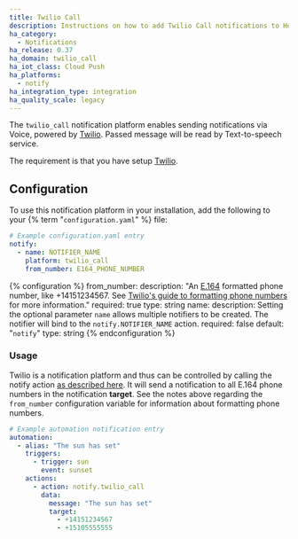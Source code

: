```yaml
---
title: Twilio Call
description: Instructions on how to add Twilio Call notifications to Home Assistant.
ha_category:
  - Notifications
ha_release: 0.37
ha_domain: twilio_call
ha_iot_class: Cloud Push
ha_platforms:
  - notify
ha_integration_type: integration
ha_quality_scale: legacy
---
```


The `twilio_call` notification platform enables sending notifications via Voice, powered by [Twilio](https://twilio.com).
Passed message will be read by Text-to-speech service.

The requirement is that you have setup [Twilio](/integrations/twilio/).

## Configuration

To use this notification platform in your installation, add the following to your {% term "`configuration.yaml`" %} file:

```yaml
# Example configuration.yaml entry
notify:
  - name: NOTIFIER_NAME
    platform: twilio_call
    from_number: E164_PHONE_NUMBER
```

{% configuration %}
from_number:
  description: "An [E.164](https://en.wikipedia.org/wiki/E.164) formatted phone number, like +14151234567. See [Twilio's guide to formatting phone numbers](https://www.twilio.com/help/faq/phone-numbers/how-do-i-format-phone-numbers-to-work-internationally) for more information."
  required: true
  type: string
name:
  description: Setting the optional parameter `name` allows multiple notifiers to be created. The notifier will bind to the `notify.NOTIFIER_NAME` action.
  required: false
  default: "`notify`"
  type: string
{% endconfiguration %}

### Usage

Twilio is a notification platform and thus can be controlled by calling the notify action [as described here](/integrations/notify/). It will send a notification to all E.164 phone numbers in the notification **target**. See the notes above regarding the `from_number` configuration variable for information about formatting phone numbers.

```yaml
# Example automation notification entry
automation:
  - alias: "The sun has set"
    triggers:
      - trigger: sun
        event: sunset
    actions:
      - action: notify.twilio_call
        data:
          message: "The sun has set"
          target:
            - +14151234567
            - +15105555555
```
